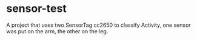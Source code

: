 # sensor-test
A project that uses two SensorTag cc2650 to classify Activity, one sensor was put on the arm, the other on the leg.
